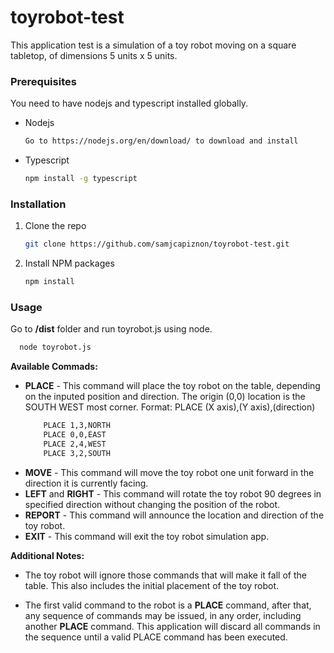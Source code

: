 # toyrobot-test

This application test is a simulation of a toy robot moving on a square tabletop, of dimensions 5 units x 5 units.

### Prerequisites

You need to have nodejs and typescript installed globally.
* Nodejs
  ```sh
  Go to https://nodejs.org/en/download/ to download and install
  ```
* Typescript
  ```sh
  npm install -g typescript
  ```

### Installation

1. Clone the repo
   ```sh
   git clone https://github.com/samjcapiznon/toyrobot-test.git
   ```
2. Install NPM packages
   ```sh
   npm install
   ```

### Usage

Go to **/dist** folder and run toyrobot.js using node.
```sh
  node toyrobot.js
  ```

**Available Commads:**
- **PLACE** - This command will place the toy robot on the table, depending on the inputed position and direction. The origin (0,0) location is the SOUTH WEST most corner. Format: PLACE (X axis),(Y axis),(direction)
    ```sh
        PLACE 1,3,NORTH
        PLACE 0,0,EAST
        PLACE 2,4,WEST
        PLACE 3,2,SOUTH
    ```
- **MOVE** - This command will move the toy robot one unit forward in the direction it is currently facing.
- **LEFT** and **RIGHT** - This  command will rotate the toy robot 90 degrees in specified direction without changing the position of the robot.
- **REPORT** - This command will announce the location and direction of the toy robot.
- **EXIT** - This command will exit the toy robot simulation app.

**Additional Notes:**

- The toy robot will ignore those commands that will make it fall of the table. This also includes the initial
placement of the toy robot.

- The first valid command to the robot is a **PLACE** command, after that, any sequence of
commands may be issued, in any order, including another **PLACE** command. This application
will discard all commands in the sequence until a valid PLACE command has been
executed.

